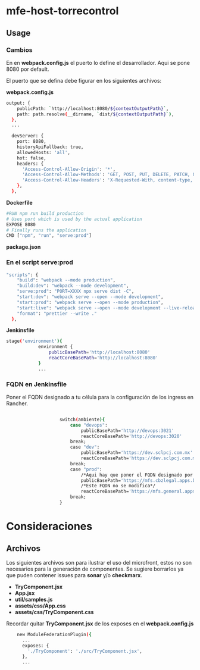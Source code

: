 # mfe-host-torrecontrol

## Usage

### Cambios

En en **webpack.config.js** el puerto lo define el desarrollador.
Aqui se pone 8080 por default.


El puerto que se defina debe figurar en los siguientes archivos:

**webpack.config.js**

```sh
output: {
    publicPath: `http://localhost:8080/${contextOutputPath}`,
    path: path.resolve(__dirname, `dist/${contextOutputPath}`),
  },
  ...

  devServer: {
    port: 8080,
    historyApiFallback: true,
    allowedHosts: 'all',
    hot: false,
    headers: {
      'Access-Control-Allow-Origin': '*',
      'Access-Control-Allow-Methods': 'GET, POST, PUT, DELETE, PATCH, OPTIONS',
      'Access-Control-Allow-Headers': 'X-Requested-With, content-type, Authorization',
    },
  },
```

**Dockerfile**
```sh
#RUN npm run build production 
# Uses port which is used by the actual application
EXPOSE 8080
# Finally runs the application 
CMD ["npm", "run", "serve:prod"]

```
**package.json**
### En el script __serve:prod__
```sh
"scripts": {
    "build": "webpack --mode production",
    "build:dev": "webpack --mode development",
    "serve:prod": "PORT=XXXX npx serve dist -C",
    "start:dev": "webpack serve --open --mode development",
    "start:prod": "webpack serve --open --mode production",
    "start:live": "webpack serve --open --mode development --live-reload --hot",
    "format": "prettier --write ."
  },

```

**Jenkinsfile**
```sh
stage('environment'){
            environment {
                publicBasePath='http://localhost:8080'
                reactCoreBasePath='http://localhost:8080'
            }
            ...
```
### FQDN en Jenkinsfile

Poner el FQDN designado a tu célula para la configuración de los ingress en Rancher.
```sh

                    switch(ambiente){
                        case "devops":
                            publicBasePath='http://devops:3021'
                            reactCoreBasePath='http://devops:3020'
                        break;
                        case "dev":
                            publicBasePath='https://dev.sclpcj.com.mx'
                            reactCoreBasePath='https://dev.sclpcj.com.mx'
                        break;
                        case "prod":
                            /*Aqui hay que poner el FQDN designado por célula*/
                            publicBasePath='https://mfs.cbzlegal.apps.baz.cyc.rke.corp'
                            /*Este FQDN no se modifica*/
                            reactCoreBasePath='https://mfs.general.apps.baz.cyc.rke.corp'
                        break;
                    }
```


# Consideraciones

## Archivos

Los siguientes archivos son para ilustrar el uso del microfront, estos no son necesarios para la generación de componentes. Se sugiere borrarlos ya que puden contener issues para **sonar** y/o **checkmarx**.

* **TryComponent.jsx**
* **App.jsx**
* **util/samples.js**
* **assets/css/App.css**
* **assets/css/TryComponent.css**

Recordar quitar **TryComponent.jsx** de los exposes en el **webpack.config.js**

```sh
    new ModuleFederationPlugin({
      ...
      exposes: {
        './TryComponent': './src/TryComponent.jsx',
      },
      ...
```